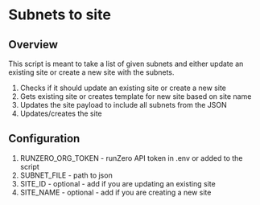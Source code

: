 # Subnets to site

## Overview

This script is meant to take a list of given subnets and either update an existing site or create a new site with the subnets.

1. Checks if it should update an existing site or create a new site
2. Gets existing site or creates template for new site based on site name
3. Updates the site payload to include all subnets from the JSON
4. Updates/creates the site

## Configuration

1. RUNZERO_ORG_TOKEN - runZero API token in .env or added to the script
2. SUBNET_FILE - path to json
3. SITE_ID - optional - add if you are updating an existing site
4. SITE_NAME - optional - add if you are creating a new site
